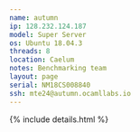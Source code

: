 ```yaml
---
name: autumn
ip: 128.232.124.187
model: Super Server
os: Ubuntu 18.04.3
threads: 8
location: Caelum
notes: Benchmarking team
layout: page
serial: NM18CS008840
ssh: mte24@autumn.ocamllabs.io
---
```

{% include details.html %} 

